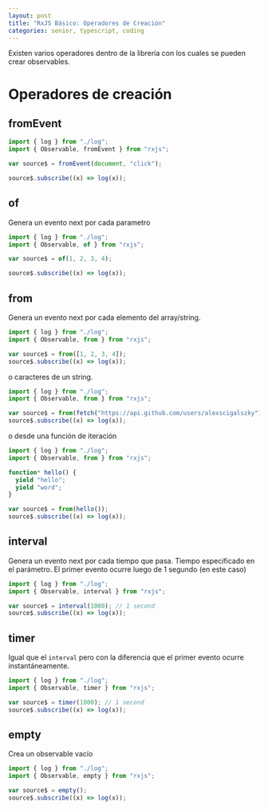 ```yaml
---
layout: post
title: "RxJS Básico: Operadores de Creación"
categories: senior, typescript, coding
---
```


Existen varios operadores dentro de la librería con los cuales<!--more--> se pueden crear observables.

# Operadores de creación

## fromEvent

```javascript
import { log } from "./log";
import { Observable, fromEvent } from "rxjs";

var source$ = fromEvent(document, "click");

source$.subscribe((x) => log(x));
```

## of

Genera un evento next por cada parametro

```javascript
import { log } from "./log";
import { Observable, of } from "rxjs";

var source$ = of(1, 2, 3, 4);

source$.subscribe((x) => log(x));
```

## from

Genera un evento next por cada elemento del array/string.

```javascript
import { log } from "./log";
import { Observable, from } from "rxjs";

var source$ = from([1, 2, 3, 4]);
source$.subscribe((x) => log(x));
```

o caracteres de un string.

```javascript
import { log } from "./log";
import { Observable, from } from "rxjs";

var source$ = from(fetch("https://api.github.com/users/alexscigalszky"));
source$.subscribe((x) => log(x));
```

o desde una función de iteración

```javascript
import { log } from "./log";
import { Observable, from } from "rxjs";

function* hello() {
  yield "hello";
  yield "word";
}

var source$ = from(hello());
source$.subscribe((x) => log(x));
```

## interval

Genera un evento next por cada tiempo que pasa. Tiempo especificado en el parámetro.
El primer evento ocurre luego de 1 segundo (en este caso)

```javascript
import { log } from "./log";
import { Observable, interval } from "rxjs";

var source$ = interval(1000); // 1 second
source$.subscribe((x) => log(x));
```

## timer

Igual que el `interval` pero con la diferencia que el primer evento ocurre instantáneamente.

```javascript
import { log } from "./log";
import { Observable, timer } from "rxjs";

var source$ = timer(1000); // 1 second
source$.subscribe((x) => log(x));
```

## empty

Crea un observable vacío

```javascript
import { log } from "./log";
import { Observable, empty } from "rxjs";

var source$ = empty();
source$.subscribe((x) => log(x));
```
